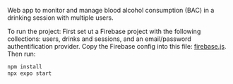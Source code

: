 Web app to monitor and manage blood alcohol consumption (BAC) in a drinking session with multiple users.

To run the project:
First set ut a Firebase project with the following collections: users, drinks and sessions, and an email/password authentification provider. Copy the Firebase config into this file: [firebase.js](https://github.com/Jakob1202/Torst/tree/main/src/config/firebase.js). Then run:
```bash
npm install
npx expo start
